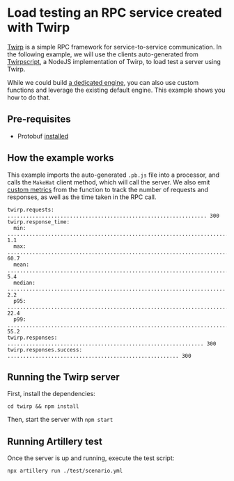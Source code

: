 # Load testing an RPC service created with Twirp

[Twirp](https://github.com/twitchtv/twirp) is a simple RPC framework for service-to-service communication. In the following example, we will use the clients auto-generated from [Twirpscript](https://github.com/tatethurston/TwirpScript), a NodeJS implementation of Twirp, to load test a server using Twirp.

While we could build [a dedicated engine](https://www.artillery.io/blog/extend-artillery-by-creating-your-own-engines), you can also use custom functions and leverage the existing default engine. This example shows you how to do that.

## Pre-requisites

- Protobuf [installed](https://github.com/tatethurston/TwirpScript?tab=readme-ov-file#installation-)

## How the example works

This example imports the auto-generated `.pb.js` file into a processor, and calls the `MakeHat` client method, which will call the server. We also emit [custom metrics](https://www.artillery.io/docs/reference/extension-apis#custom-metrics-api) from the function to track the number of requests and responses, as well as the time taken in the RPC call.

```
twirp.requests: ................................................................ 300
twirp.response_time:
  min: ......................................................................... 1.1
  max: ......................................................................... 60.7
  mean: ........................................................................ 5.4
  median: ...................................................................... 2.2
  p95: ......................................................................... 22.4
  p99: ......................................................................... 55.2
twirp.responses: ............................................................... 300
twirp.responses.success: ....................................................... 300
```

## Running the Twirp server

First, install the dependencies:
```
cd twirp && npm install
```

Then, start the server with `npm start`

## Running Artillery test

Once the server is up and running, execute the test script:

```
npx artillery run ./test/scenario.yml
```
